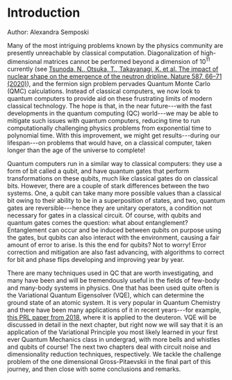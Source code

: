 <!-- #region -->
# Introduction
 
Author: Alexandra Semposki
 
Many of the most intriguing problems known by the physics community are presently unreachable by classical computation. Diagonalization of high-dimensional matrices cannot be performed beyond a dimension of $10^{11}$ currently (see [Tsunoda, N., Otsuka, T., Takayanagi, K. et al. The impact of nuclear shape on the emergence of the neutron dripline. Nature 587, 66–71 (2020)](https://www.nature.com/articles/s41586-020-2848-x)), and the fermion sign problem pervades Quantum Monte Carlo (QMC) calculations. Instead of classical computers, we now look to quantum computers to provide aid on these frustrating limits of modern classical technology. The hope is that, in the near future---with the fast developments in the quantum computing (QC) world---we may be able to mitigate such issues with quantum computers, reducing time to run computationally challenging physics problems from exponential time to polynomial time. With this improvement, we might get results---during our lifespan---on problems that would have, on a classical computer, taken longer than the age of the universe to complete!


Quantum computers run in a similar way to classical computers: they use a form of bit called a qubit, and have quantum gates that perform transformations on these qubits, much like classical gates do on classical bits. However, there are a couple of stark differences between the two systems. One, a qubit can take many more possible values than a classical bit owing to their ability to be in a superposition of states, and two, quantum gates are reversible---hence they are unitary operators, a condition not necessary for gates in a classical circuit. Of course, with qubits and quantum gates comes the question: what about entanglement? Entanglement can occur and be induced between qubits on purpose using the gates, but qubits can also interact with the environment, causing a fair amount of error to arise. Is this the end for qubits? Not to worry! Error correction and mitigation are also fast advancing, with algorithms to correct for bit and phase flips developing and improving year by year. 
  
  
There are many techniques used in QC that are worth investigating, and many have been and will be tremendously useful in the fields of few-body and many-body systems in physics. One that has been used quite often is the Variational Quantum Eigensolver (VQE), which can determine the ground state of an atomic system. It is very popular in Quantum Chemistry and there have been many applications of it in recent years---for example, [this PRL paper from 2018](https://journals.aps.org/prl/abstract/10.1103/PhysRevLett.120.210501), where it is applied to the deuteron. VQE will be discussed in detail in the next chapter, but right now we will say that it is an application of the Variational Principle you most likely learned in your first ever Quantum Mechanics class in undergrad, with more bells and whistles and qubits of course! The next two chapters deal with circuit noise and dimensionality reduction techniques, respectively. We tackle the challenge problem of the one dimensional Gross-Pitaevskii in the final part of this journey, and then close with some conclusions and remarks.
 
 
<!-- In this Jupyter Book, we will explore VQE in the context of few-body physics. we will use the example of the pionless-EFT Hamiltonian for the deuteron from this paper and perform VQE to find the ground state energy as a benchmark in our understanding of this QC method. We start by using VQE on $N=2$, where $N$ is the number of dimensions, and then progress to $N=3$. After this, we extend this work to a general case where we are able to ask for any dimension we would like to calculate. As we wish to investigate VQE on more than just the deuteron, we will then discuss the Reduced Basis Method (RBM) in the context of the quantum harmonic oscillator, as we need to reduce the dimensionality of this Hamiltonian to one that can be handled by our available IBM quantum computers. We then perform VQE on this reduced Hamiltonian, and test this on a real quantum device. Since these circuits will have errors, we will attempt error mitigation in the form of zero noise extrapolation (ZNE), which is also covered in the PRL discussed above. -->



<!-- #endregion -->
